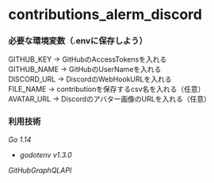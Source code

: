 # contributions_alerm_discord

### 必要な環境変数（.envに保存しよう）
GITHUB_KEY -> GitHubのAccessTokensを入れる  
GITHUB_NAME -> GitHubのUserNameを入れる  
DISCORD_URL -> DiscordのWebHookURLを入れる  
FILE_NAME -> contributionを保存するcsv名を入れる（任意）  
AVATAR_URL -> Discordのアバター画像のURLを入れる（任意）

### 利用技術
*Go 1.14*   
- *godotenv v1.3.0*  

*GitHubGraphQLAPI*
